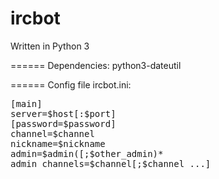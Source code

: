 ircbot
======

Written in Python 3

======
Dependencies:
python3-dateutil

======
Config file ircbot.ini:

<pre>
[main]
server=$host[:$port]
[password=$password]
channel=$channel
nickname=$nickname
admin=$admin([;$other_admin)*
admin_channels=$channel[;$channel ...]
</pre>
